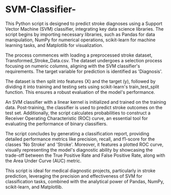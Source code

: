 # SVM-Classifier-
This Python script is designed to predict stroke diagnoses using a Support Vector Machine (SVM) classifier, integrating key data science libraries. The script begins by importing necessary libraries, such as Pandas for data manipulation, NumPy for numerical operations, scikit-learn for machine learning tasks, and Matplotlib for visualization.

The process commences with loading a preprocessed stroke dataset, Transformed_Stroke_Data.csv. The dataset undergoes a selection process focusing on numeric columns, aligning with the SVM classifier's requirements. The target variable for prediction is identified as 'Diagnosis'.

The dataset is then split into features (X) and the target (y), followed by dividing it into training and testing sets using scikit-learn's train_test_split function. This ensures a robust evaluation of the model's performance.

An SVM classifier with a linear kernel is initialized and trained on the training data. Post-training, the classifier is used to predict stroke outcomes on the test set. Additionally, the script calculates probabilities to construct a Receiver Operating Characteristic (ROC) curve, an essential tool for evaluating the performance of binary classifiers.

The script concludes by generating a classification report, providing detailed performance metrics like precision, recall, and f1-score for the classes 'No Stroke' and 'Stroke'. Moreover, it features a plotted ROC curve, visually representing the model's diagnostic ability by showcasing the trade-off between the True Positive Rate and False Positive Rate, along with the Area Under Curve (AUC) metric.

This script is ideal for medical diagnostic projects, particularly in stroke prediction, leveraging the precision and effectiveness of SVM for classification tasks, combined with the analytical power of Pandas, NumPy, scikit-learn, and Matplotlib.
